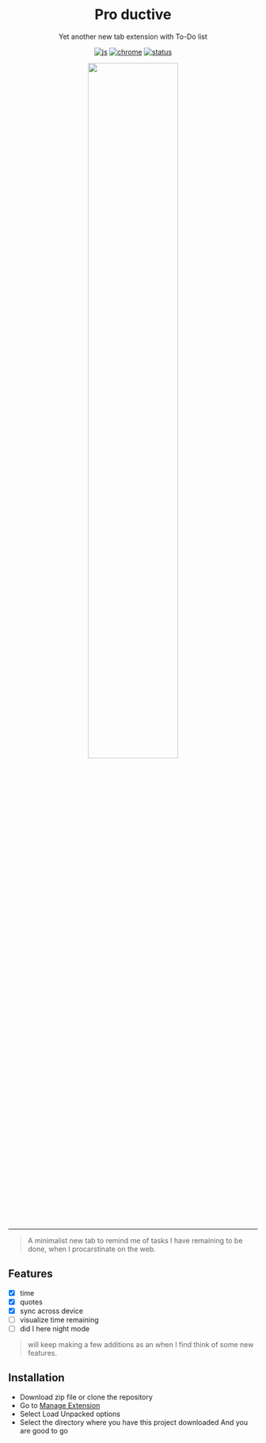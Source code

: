 
<h1 align="center">Pro ductive</h1>
<p align="center">Yet another new tab extension with To-Do list</p>
<div align="center">

[![js](https://img.shields.io/badge/madewith-javascript-black)](https://img.shields.io/badge/madewith-javascript-black)
[![chrome](https://img.shields.io/badge/platform-chrome-black)](https://img.shields.io/badge/platform-chrome-black)
[![status](https://img.shields.io/badge/status-work_in_progress-black)](https://img.shields.io/badge/status-work_in_progress-black)

<div align="center">
    <kbd>
        <img src="./Demo.gif" width="60%">
    </kbd>
</div>

</div>


------------------------------------------


> A minimalist new tab to remind me of tasks I have remaining to be done, when I procarstinate on the web.

## Features
- [x] time
- [X] quotes
- [X] sync across device
- [ ] visualize time remaining
- [ ] did I here night mode

> will keep making a few additions as an when I find think of some new features.

## Installation
- Download zip file or clone the repository
- Go to [Manage Extension](chrome://extensions/)
- Select Load Unpacked options
- Select the directory where you have this project downloaded 
And you are good to go
